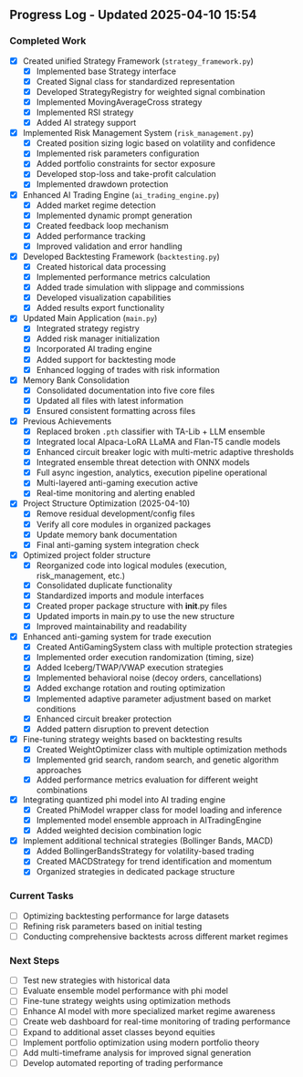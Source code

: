 ## Progress Log - Updated 2025-04-10 15:54

### Completed Work
- [x] Created unified Strategy Framework (`strategy_framework.py`)
  - [x] Implemented base Strategy interface
  - [x] Created Signal class for standardized representation
  - [x] Developed StrategyRegistry for weighted signal combination
  - [x] Implemented MovingAverageCross strategy
  - [x] Implemented RSI strategy
  - [x] Added AI strategy support

- [x] Implemented Risk Management System (`risk_management.py`)
  - [x] Created position sizing logic based on volatility and confidence
  - [x] Implemented risk parameters configuration
  - [x] Added portfolio constraints for sector exposure
  - [x] Developed stop-loss and take-profit calculation
  - [x] Implemented drawdown protection

- [x] Enhanced AI Trading Engine (`ai_trading_engine.py`)
  - [x] Added market regime detection
  - [x] Implemented dynamic prompt generation
  - [x] Created feedback loop mechanism
  - [x] Added performance tracking
  - [x] Improved validation and error handling

- [x] Developed Backtesting Framework (`backtesting.py`)
  - [x] Created historical data processing
  - [x] Implemented performance metrics calculation
  - [x] Added trade simulation with slippage and commissions
  - [x] Developed visualization capabilities
  - [x] Added results export functionality

- [x] Updated Main Application (`main.py`)
  - [x] Integrated strategy registry
  - [x] Added risk manager initialization
  - [x] Incorporated AI trading engine
  - [x] Added support for backtesting mode
  - [x] Enhanced logging of trades with risk information

- [x] Memory Bank Consolidation
  - [x] Consolidated documentation into five core files
  - [x] Updated all files with latest information
  - [x] Ensured consistent formatting across files

- [x] Previous Achievements
  - [x] Replaced broken `.pth` classifier with TA-Lib + LLM ensemble
  - [x] Integrated local Alpaca-LoRA LLaMA and Flan-T5 candle models
  - [x] Enhanced circuit breaker logic with multi-metric adaptive thresholds
  - [x] Integrated ensemble threat detection with ONNX models
  - [x] Full async ingestion, analytics, execution pipeline operational
  - [x] Multi-layered anti-gaming execution active
  - [x] Real-time monitoring and alerting enabled

- [x] Project Structure Optimization (2025-04-10)
  - [x] Remove residual development/config files
  - [x] Verify all core modules in organized packages
  - [x] Update memory bank documentation
  - [x] Final anti-gaming system integration check

- [x] Optimized project folder structure
  - [x] Reorganized code into logical modules (execution, risk_management, etc.)
  - [x] Consolidated duplicate functionality
  - [x] Standardized imports and module interfaces
  - [x] Created proper package structure with __init__.py files
  - [x] Updated imports in main.py to use the new structure
  - [x] Improved maintainability and readability

- [x] Enhanced anti-gaming system for trade execution
  - [x] Created AntiGamingSystem class with multiple protection strategies
  - [x] Implemented order execution randomization (timing, size)
  - [x] Added Iceberg/TWAP/VWAP execution strategies
  - [x] Implemented behavioral noise (decoy orders, cancellations)
  - [x] Added exchange rotation and routing optimization
  - [x] Implemented adaptive parameter adjustment based on market conditions
  - [x] Enhanced circuit breaker protection
  - [x] Added pattern disruption to prevent detection

- [x] Fine-tuning strategy weights based on backtesting results
  - [x] Created WeightOptimizer class with multiple optimization methods
  - [x] Implemented grid search, random search, and genetic algorithm approaches
  - [x] Added performance metrics evaluation for different weight combinations
- [x] Integrating quantized phi model into AI trading engine
  - [x] Created PhiModel wrapper class for model loading and inference
  - [x] Implemented model ensemble approach in AITradingEngine
  - [x] Added weighted decision combination logic
- [x] Implement additional technical strategies (Bollinger Bands, MACD)
  - [x] Added BollingerBandsStrategy for volatility-based trading
  - [x] Created MACDStrategy for trend identification and momentum
  - [x] Organized strategies in dedicated package structure

### Current Tasks
- [ ] Optimizing backtesting performance for large datasets
- [ ] Refining risk parameters based on initial testing
- [ ] Conducting comprehensive backtests across different market regimes

### Next Steps
- [ ] Test new strategies with historical data
- [ ] Evaluate ensemble model performance with phi model
- [ ] Fine-tune strategy weights using optimization methods
- [ ] Enhance AI model with more specialized market regime awareness
- [ ] Create web dashboard for real-time monitoring of trading performance
- [ ] Expand to additional asset classes beyond equities
- [ ] Implement portfolio optimization using modern portfolio theory
- [ ] Add multi-timeframe analysis for improved signal generation
- [ ] Develop automated reporting of trading performance